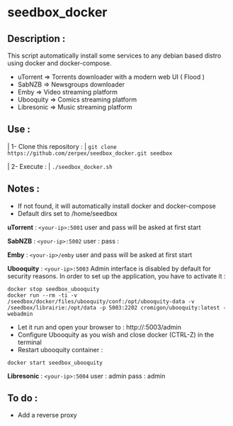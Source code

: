 # seedbox_docker

## Description :
This script automatically install some services to any debian based distro using docker and docker-compose.
- uTorrent	   => Torrents downloader with a modern web UI ( Flood )
- SabNZB             => Newsgroups downloader
- Emby	           => Video streaming platform
- Ubooquity	   => Comics streaming platform
- Libresonic	   => Music streaming platform 

## Use :
| 1- Clone this repository :
| `git clone https://github.com/zerpex/seedbox_docker.git seedbox`

| 2- Execute :
| `./seedbox_docker.sh`

## Notes :
- If not found, it will automatically install docker and docker-compose
- Default dirs set to /home/seedbox

**uTorrent** : `<your-ip>:5001`
 user and pass will be asked at first start

**SabNZB** : `<your-ip>:5002`
 user :
 pass :

**Emby** : `<your-ip>/emby`
 user and pass will be asked at first start

**Ubooquity** : `<your-ip>:5003`
 Admin interface is disabled by default for security reasons. In order to set up the application, you have to activate it :
```
docker stop seedbox_ubooquity
docker run --rm -ti -v /seedbox/docker/files/ubooquity/conf:/opt/ubooquity-data -v /seedbox/librairie:/opt/data -p 5003:2202 cromigon/ubooquity:latest -webadmin
```
  - Let it run and open your browser to : http://<your-ip>:5003/admin
  - Configure Ubooquity as you wish and close docker (CTRL-Z) in the terminal
  - Restart ubooquity container :
```
docker start seedbox_ubooquity
```

**Libresonic** : `<your-ip>:5004`
 user : admin
 pass : admin

## To do :
- Add a reverse proxy
